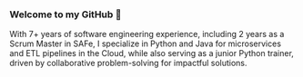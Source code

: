 ### Welcome to my GitHub 👋
With 7+ years of software engineering experience, including 2 years as a Scrum Master in SAFe, I specialize in Python and Java for microservices and ETL pipelines in the Cloud, while also serving as a junior Python trainer, driven by collaborative problem-solving for impactful solutions.
